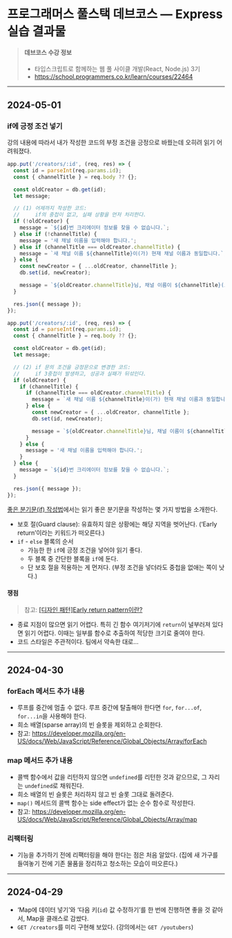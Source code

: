 # 프로그래머스 풀스택 데브코스 — Express 실습 결과물

> #### 데브코스 수강 정보
>
> * 타입스크립트로 함께하는 웹 풀 사이클 개발(React, Node.js) 3기
> * https://school.programmers.co.kr/learn/courses/22464

---

## 2024-05-01

### if에 긍정 조건 넣기

강의 내용에 따라서 내가 작성한 코드의 부정 조건을 긍정으로 바꿨는데 오히려 읽기 어려워졌다.

```javascript
app.put('/creators/:id', (req, res) => {
  const id = parseInt(req.params.id);
  const { channelTitle } = req.body ?? {};

  const oldCreator = db.get(id);
  let message;

  // (1) 어제까지 작성한 코드:
  //     if의 중첩이 없고, 실패 상황을 먼저 처리한다.
  if (!oldCreator) {
    message = `${id}번 크리에이터 정보를 찾을 수 없습니다.`;
  } else if (!channelTitle) {
    message = '새 채널 이름을 입력해야 합니다.';
  } else if (channelTitle === oldCreator.channelTitle) {
    message = `새 채널 이름 ${channelTitle}이(가) 현재 채널 이름과 동일합니다.`;
  } else {
    const newCreator = { ...oldCreator, channelTitle };
    db.set(id, newCreator);

    message = `${oldCreator.channelTitle}님, 채널 이름이 ${channelTitle}(으)로 변경되었습니다.`;
  }

  res.json({ message });
});
```

```javascript
app.put('/creators/:id', (req, res) => {
  const id = parseInt(req.params.id);
  const { channelTitle } = req.body ?? {};

  const oldCreator = db.get(id);
  let message;

  // (2) if 문의 조건을 긍정문으로 변경한 코드:
  //     if 3중첩이 발생하고, 성공과 실패가 뒤섞인다.
  if (oldCreator) {
    if (channelTitle) {
      if (channelTitle === oldCreator.channelTitle) {
        message = `새 채널 이름 ${channelTitle}이(가) 현재 채널 이름과 동일합니다.`;
      } else {
        const newCreator = { ...oldCreator, channelTitle };
        db.set(id, newCreator);

        message = `${oldCreator.channelTitle}님, 채널 이름이 ${channelTitle}(으)로 변경되었습니다.`;
      }
    } else {
      message = '새 채널 이름을 입력해야 합니다.';
    }
  } else {
    message = `${id}번 크리에이터 정보를 찾을 수 없습니다.`;
  }

  res.json({ message });
});
```

[좋은 분기문(if) 작성법](https://redutan.github.io/2016/04/01/good-if)에서는 읽기 좋은 분기문을 작성하는 몇 가지 방법을 소개한다.

* 보호 절(Guard clause): 유효하지 않은 상황에는 해당 지역을 벗어난다. (‘Early return’이라는 키워드가 떠오른다.)
* `if` - `else` 블록의 순서
    * 가능한 한 `if`에 긍정 조건을 넣어야 읽기 좋다.
    * 두 블록 중 간단한 블록을 `if`에 둔다.
    * 단 보호 절을 적용하는 게 먼저다. (부정 조건을 넣더라도 중첩을 없애는 쪽이 낫다.)

#### 쟁점

> 참고: [[디자인 패턴]Early return pattern이란?](https://woonys.tistory.com/209)

* 종료 지점이 많으면 읽기 어렵다. 특히 긴 함수 여기저기에 `return`이 널부러져 있다면 읽기 어렵다. 이때는 일부를 함수로 추출하여 적당한 크기로 줄여야 한다.
* 코드 스타일은 주관적이다. 팀에서 약속한 대로...

---

## 2024-04-30

### forEach 메서드 추가 내용

* 루프를 중간에 멈출 수 없다. 루프 중간에 탈출해야 한다면 `for`, `for...of`, `for...in`을 사용해야 한다.
* 희소 배열(sparse array)의 빈 슬롯을 제외하고 순회한다.
* 참고: https://developer.mozilla.org/en-US/docs/Web/JavaScript/Reference/Global_Objects/Array/forEach

### map 메서드 추가 내용

* 콜백 함수에서 값을 리턴하지 않으면 `undefined`를 리턴한 것과 같으므로, 그 자리는 `undefined`로 채워진다.
* 희소 배열의 빈 슬롯은 처리하지 않고 빈 슬롯 그대로 돌려준다.
* `map()` 메서드의 콜백 함수는 side effect가 없는 순수 함수로 작성한다.
* 참고: https://developer.mozilla.org/en-US/docs/Web/JavaScript/Reference/Global_Objects/Array/map

### 리팩터링

* 기능을 추가하기 전에 리팩터링을 해야 한다는 점은 처음 알았다. (집에 새 가구를 들여놓기 전에 기존 물품을 정리하고 청소하는 모습이 떠오른다.)

---

## 2024-04-29

* ‘Map에 데이터 넣기’와 ‘다음 키(`id`) 값 수정하기’를 한 번에 진행하면 좋을 것 같아서, Map을 클래스로 감쌌다.
* `GET /creators`를 미리 구현해 보았다. (강의에서는 `GET /youtubers`)
